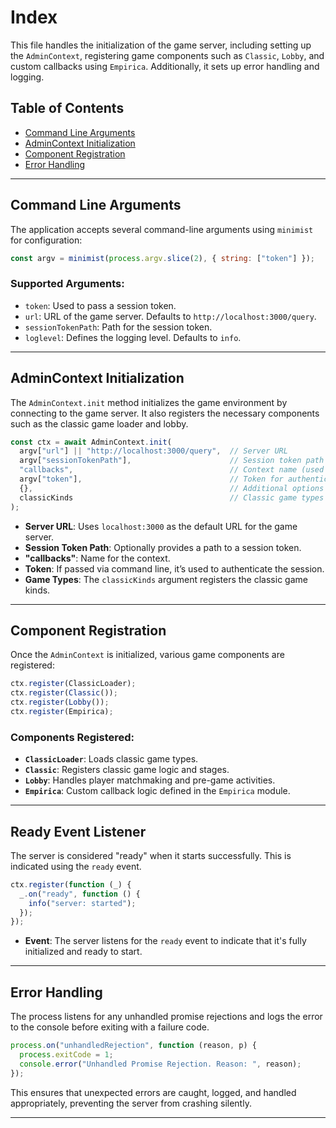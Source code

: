 # Index

This file handles the initialization of the game server, including setting up the `AdminContext`, registering game components such as `Classic`, `Lobby`, and custom callbacks using `Empirica`. Additionally, it sets up error handling and logging.

## Table of Contents

- [Command Line Arguments](#command-line-arguments)
- [AdminContext Initialization](#admincontext-initialization)
- [Component Registration](#component-registration)
- [Error Handling](#error-handling)

---

## Command Line Arguments

The application accepts several command-line arguments using `minimist` for configuration:

```javascript
const argv = minimist(process.argv.slice(2), { string: ["token"] });
```

### Supported Arguments:
- `token`: Used to pass a session token.
- `url`: URL of the game server. Defaults to `http://localhost:3000/query`.
- `sessionTokenPath`: Path for the session token.
- `loglevel`: Defines the logging level. Defaults to `info`.

---

## AdminContext Initialization

The `AdminContext.init` method initializes the game environment by connecting to the game server. It also registers the necessary components such as the classic game loader and lobby.

```javascript
const ctx = await AdminContext.init(
  argv["url"] || "http://localhost:3000/query",  // Server URL
  argv["sessionTokenPath"],                      // Session token path (optional)
  "callbacks",                                   // Context name (used for identification)
  argv["token"],                                 // Token for authentication
  {},                                            // Additional options
  classicKinds                                   // Classic game types
);
```

- **Server URL**: Uses `localhost:3000` as the default URL for the game server.
- **Session Token Path**: Optionally provides a path to a session token.
- **"callbacks"**: Name for the context.
- **Token**: If passed via command line, it’s used to authenticate the session.
- **Game Types**: The `classicKinds` argument registers the classic game kinds.

---

## Component Registration

Once the `AdminContext` is initialized, various game components are registered:

```javascript
ctx.register(ClassicLoader);
ctx.register(Classic());
ctx.register(Lobby());
ctx.register(Empirica);
```

### Components Registered:
- **`ClassicLoader`**: Loads classic game types.
- **`Classic`**: Registers classic game logic and stages.
- **`Lobby`**: Handles player matchmaking and pre-game activities.
- **`Empirica`**: Custom callback logic defined in the `Empirica` module.

---

## Ready Event Listener

The server is considered "ready" when it starts successfully. This is indicated using the `ready` event.

```javascript
ctx.register(function (_) {
  _.on("ready", function () {
    info("server: started");
  });
});
```

- **Event**: The server listens for the `ready` event to indicate that it's fully initialized and ready to start.

---

## Error Handling

The process listens for any unhandled promise rejections and logs the error to the console before exiting with a failure code.

```javascript
process.on("unhandledRejection", function (reason, p) {
  process.exitCode = 1;
  console.error("Unhandled Promise Rejection. Reason: ", reason);
});
```

This ensures that unexpected errors are caught, logged, and handled appropriately, preventing the server from crashing silently.

---
```